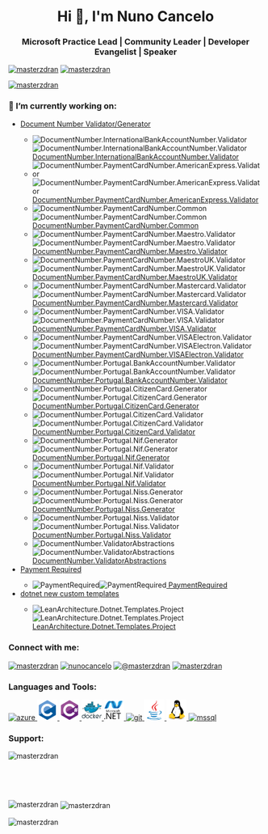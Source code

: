 <h1 align="center">Hi 👋, I'm Nuno Cancelo</h1>
<h3 align="center">Microsoft Practice Lead | Community Leader | Developer Evangelist | Speaker</h3>

<p align="left"> 
 
<a href="https://twitter.com/masterzdran" target="blank"><img src="https://img.shields.io/twitter/follow/masterzdran?logo=twitter&style=for-the-badge" alt="masterzdran" /></a> 
<a href="https://github.com/masterzdran" target="blank"><img src="https://img.shields.io/github/followers/masterzdran?logo=github&style=for-the-badge" alt="masterzdran" /></a> 
</p>

<p align="left"> <a href="https://github.com/ryo-ma/github-profile-trophy"><img src="https://github-profile-trophy.vercel.app/?username=masterzdran" alt="masterzdran" /></a> </p>

<h3> 🔭 I’m currently working on:</h3>
<ul>
<li><a href="https://github.com/masterzdran/document-number-validator">Document Number Validator/Generator</a></li>
<ul>
    <li><img src="https://img.shields.io/nuget/v/DocumentNumber.InternationalBankAccountNumber.Validator" alt="DocumentNumber.InternationalBankAccountNumber.Validator"/><img src="https://img.shields.io/nuget/dt/DocumentNumber.InternationalBankAccountNumber.Validator" alt="DocumentNumber.InternationalBankAccountNumber.Validator"/><a href="https://www.nuget.org/packages/DocumentNumber.InternationalBankAccountNumber.Validator/" target="blank"> DocumentNumber.InternationalBankAccountNumber.Validator</a></li>
    <li><img src="https://img.shields.io/nuget/v/DocumentNumber.PaymentCardNumber.AmericanExpress.Validator" alt="DocumentNumber.PaymentCardNumber.AmericanExpress.Validator"/><img src="https://img.shields.io/nuget/dt/DocumentNumber.PaymentCardNumber.AmericanExpress.Validator" alt="DocumentNumber.PaymentCardNumber.AmericanExpress.Validator"/><a href="https://www.nuget.org/packagesDocumentNumber.PaymentCardNumber.AmericanExpress.Validator/" target="blank"> DocumentNumber.PaymentCardNumber.AmericanExpress.Validator</a></li>
    <li><img src="https://img.shields.io/nuget/v/DocumentNumber.PaymentCardNumber.Common" alt="DocumentNumber.PaymentCardNumber.Common"/><img src="https://img.shields.io/nuget/dt/DocumentNumber.PaymentCardNumber.Common" alt="DocumentNumber.PaymentCardNumber.Common"/><a href="https://www.nuget.org/packages/DocumentNumber.PaymentCardNumber.Common/" target="blank"> DocumentNumber.PaymentCardNumber.Common</a></li>
    <li><img src="https://img.shields.io/nuget/v/DocumentNumber.PaymentCardNumber.Maestro.Validator" alt="DocumentNumber.PaymentCardNumber.Maestro.Validator"/><img src="https://img.shields.io/nuget/dt/DocumentNumber.PaymentCardNumber.Maestro.Validator" alt="DocumentNumber.PaymentCardNumber.Maestro.Validator"/><a href="https://www.nuget.org/packages/DocumentNumber.PaymentCardNumber.Maestro.Validator/" target="blank"> DocumentNumber.PaymentCardNumber.Maestro.Validator</a></li>
    <li><img src="https://img.shields.io/nuget/v/DocumentNumber.PaymentCardNumber.MaestroUK.Validator" alt="DocumentNumber.PaymentCardNumber.MaestroUK.Validator"/><img src="https://img.shields.io/nuget/dt/DocumentNumber.PaymentCardNumber.MaestroUK.Validator" alt="DocumentNumber.PaymentCardNumber.MaestroUK.Validator"/><a href="https://www.nuget.org/packages/DocumentNumber.PaymentCardNumber.MaestroUK.Validator/" target="blank"> DocumentNumber.PaymentCardNumber.MaestroUK.Validator</a></li>
    <li><img src="https://img.shields.io/nuget/v/DocumentNumber.PaymentCardNumber.Mastercard.Validator" alt="DocumentNumber.PaymentCardNumber.Mastercard.Validator"/><img src="https://img.shields.io/nuget/dt/DocumentNumber.PaymentCardNumber.Mastercard.Validator" alt="DocumentNumber.PaymentCardNumber.Mastercard.Validator"/><a href="https://www.nuget.org/packages/DocumentNumber.PaymentCardNumber.Mastercard.Validator/" target="blank"> DocumentNumber.PaymentCardNumber.Mastercard.Validator</a></li>
    <li><img src="https://img.shields.io/nuget/v/DocumentNumber.PaymentCardNumber.VISA.Validator" alt="DocumentNumber.PaymentCardNumber.VISA.Validator"/><img src="https://img.shields.io/nuget/dt/DocumentNumber.PaymentCardNumber.VISA.Validator" alt="DocumentNumber.PaymentCardNumber.VISA.Validator"/><a href="https://www.nuget.org/packages/DocumentNumber.PaymentCardNumber.VISA.Validator/" target="blank"> DocumentNumber.PaymentCardNumber.VISA.Validator</a></li>
    <li><img src="https://img.shields.io/nuget/v/DocumentNumber.PaymentCardNumber.VISAElectron.Validator" alt="DocumentNumber.PaymentCardNumber.VISAElectron.Validator"/><img src="https://img.shields.io/nuget/dt/DocumentNumber.PaymentCardNumber.VISAElectron.Validator" alt="DocumentNumber.PaymentCardNumber.VISAElectron.Validator"/><a href="https://www.nuget.org/packages/DocumentNumber.PaymentCardNumber.VISAElectron.Validator/" target="blank"> DocumentNumber.PaymentCardNumber.VISAElectron.Validator</a></li>
    <li><img src="https://img.shields.io/nuget/v/DocumentNumber.Portugal.BankAccountNumber.Validator" alt="DocumentNumber.Portugal.BankAccountNumber.Validator"/><img src="https://img.shields.io/nuget/dt/DocumentNumber.Portugal.BankAccountNumber.Validator" alt="DocumentNumber.Portugal.BankAccountNumber.Validator"/><a href="https://www.nuget.org/packages/DocumentNumber.Portugal.BankAccountNumber.Validator/" target="blank"> DocumentNumber.Portugal.BankAccountNumber.Validator</a></li>
    <li><img src="https://img.shields.io/nuget/v/DocumentNumber.Portugal.CitizenCard.Generator" alt="DocumentNumber.Portugal.CitizenCard.Generator"/><img src="https://img.shields.io/nuget/dt/DocumentNumber.Portugal.CitizenCard.Generator" alt="DocumentNumber.Portugal.CitizenCard.Generator"/><a href="https://www.nuget.org/packages/DocumentNumber.Portugal.CitizenCard.Generator/" target="blank"> DocumentNumber.Portugal.CitizenCard.Generator</a></li>
    <li><img src="https://img.shields.io/nuget/v/DocumentNumber.Portugal.CitizenCard.Validator" alt="DocumentNumber.Portugal.CitizenCard.Validator"/><img src="https://img.shields.io/nuget/dt/DocumentNumber.Portugal.CitizenCard.Validator" alt="DocumentNumber.Portugal.CitizenCard.Validator"/><a href="https://www.nuget.org/packages/DocumentNumber.Portugal.CitizenCard.Validator/" target="blank"> DocumentNumber.Portugal.CitizenCard.Validator</a></li>
    <li><img src="https://img.shields.io/nuget/v/DocumentNumber.Portugal.Nif.Generator" alt="DocumentNumber.Portugal.Nif.Generator"/><img src="https://img.shields.io/nuget/dt/DocumentNumber.Portugal.Nif.Generator" alt="DocumentNumber.Portugal.Nif.Generator"/><a href="https://www.nuget.org/packages/DocumentNumber.Portugal.Nif.Generator/" target="blank"> DocumentNumber.Portugal.Nif.Generator</a></li>
    <li><img src="https://img.shields.io/nuget/v/DocumentNumber.Portugal.Nif.Validator" alt="DocumentNumber.Portugal.Nif.Validator"/><img src="https://img.shields.io/nuget/dt/DocumentNumber.Portugal.Nif.Validator" alt="DocumentNumber.Portugal.Nif.Validator"/><a href="https://www.nuget.org/packages/DocumentNumber.Portugal.Nif.Validator/" target="blank"> DocumentNumber.Portugal.Nif.Validator</a></li>
    <li><img src="https://img.shields.io/nuget/v/DocumentNumber.Portugal.Niss.Generator" alt="DocumentNumber.Portugal.Niss.Generator"/><img src="https://img.shields.io/nuget/dt/DocumentNumber.Portugal.Niss.Generator" alt="DocumentNumber.Portugal.Niss.Generator"/><a href="https://www.nuget.org/packages/DocumentNumber.Portugal.Niss.Generator/" target="blank"> DocumentNumber.Portugal.Niss.Generator</a></li>
    <li><img src="https://img.shields.io/nuget/v/DocumentNumber.Portugal.Niss.Validator" alt="DocumentNumber.Portugal.Niss.Validator"/><img src="https://img.shields.io/nuget/dt/DocumentNumber.Portugal.Niss.Validator" alt="DocumentNumber.Portugal.Niss.Validator"/><a href="https://www.nuget.org/packages/DocumentNumber.Portugal.Niss.Validator/" target="blank"> DocumentNumber.Portugal.Niss.Validator</a></li>
    <li><img src="https://img.shields.io/nuget/v/DocumentNumber.ValidatorAbstractions" alt="DocumentNumber.ValidatorAbstractions"/><img src="https://img.shields.io/nuget/dt/DocumentNumber.ValidatorAbstractions" alt="DocumentNumber.ValidatorAbstractions"/><a href="https://www.nuget.org/packages/DocumentNumber.ValidatorAbstractions/" target="blank"> DocumentNumber.ValidatorAbstractions</a></li>
    
</ul>
<li><a href="https://github.com/masterzdran/payment-required">Payment Required</a></li>
<ul>
    <li><img src="https://img.shields.io/nuget/v/PaymentRequired" alt="PaymentRequired"/><img src="https://img.shields.io/nuget/dt/PaymentRequired" alt="PaymentRequired"/><a href="https://www.nuget.org/packages/PaymentRequired/" target="blank"> PaymentRequired</a></li>
</ul>
<li><a href="https://github.com/masterzdran/dotnet-new-custom-templates">dotnet new custom templates</a></li>
<ul>
<li><img src="https://img.shields.io/nuget/v/LeanArchitecture.Dotnet.Templates.Project" alt="LeanArchitecture.Dotnet.Templates.Project"/><img src="https://img.shields.io/nuget/dt/LeanArchitecture.Dotnet.Templates.Project" alt="LeanArchitecture.Dotnet.Templates.Project"/><a href="https://www.nuget.org/packages/LeanArchitecture.Dotnet.Templates.Project/" target="blank"> LeanArchitecture.Dotnet.Templates.Project</a></li>

    
</ul>
</ul>




<h3 align="left">Connect with me:</h3>
<p align="left">
<a href="https://twitter.com/masterzdran" target="blank"><img align="center" src="https://raw.githubusercontent.com/rahuldkjain/github-profile-readme-generator/master/src/images/icons/Social/twitter.svg" alt="masterzdran" height="30" width="40" /></a>
<a href="https://linkedin.com/in/nunocancelo" target="blank"><img align="center" src="https://raw.githubusercontent.com/rahuldkjain/github-profile-readme-generator/master/src/images/icons/Social/linked-in-alt.svg" alt="nunocancelo" height="30" width="40" /></a>
<a href="https://medium.com/@masterzdran" target="blank"><img align="center" src="https://raw.githubusercontent.com/rahuldkjain/github-profile-readme-generator/master/src/images/icons/Social/medium.svg" alt="@masterzdran" height="30" width="40" /></a>
<a href="https://www.hackerrank.com/masterzdran" target="blank"><img align="center" src="https://raw.githubusercontent.com/rahuldkjain/github-profile-readme-generator/master/src/images/icons/Social/hackerrank.svg" alt="masterzdran" height="30" width="40" /></a>
</p>

<h3 align="left">Languages and Tools:</h3>
<p align="left"> <a href="https://azure.microsoft.com/en-in/" target="_blank" rel="noreferrer"> <img src="https://www.vectorlogo.zone/logos/microsoft_azure/microsoft_azure-icon.svg" alt="azure" width="40" height="40"/> </a> <a href="https://www.cprogramming.com/" target="_blank" rel="noreferrer"> <img src="https://raw.githubusercontent.com/devicons/devicon/master/icons/c/c-original.svg" alt="c" width="40" height="40"/> </a> <a href="https://www.w3schools.com/cs/" target="_blank" rel="noreferrer"> <img src="https://raw.githubusercontent.com/devicons/devicon/master/icons/csharp/csharp-original.svg" alt="csharp" width="40" height="40"/> </a> <a href="https://www.docker.com/" target="_blank" rel="noreferrer"> <img src="https://raw.githubusercontent.com/devicons/devicon/master/icons/docker/docker-original-wordmark.svg" alt="docker" width="40" height="40"/> </a> <a href="https://dotnet.microsoft.com/" target="_blank" rel="noreferrer"> <img src="https://raw.githubusercontent.com/devicons/devicon/master/icons/dot-net/dot-net-original-wordmark.svg" alt="dotnet" width="40" height="40"/> </a> <a href="https://git-scm.com/" target="_blank" rel="noreferrer"> <img src="https://www.vectorlogo.zone/logos/git-scm/git-scm-icon.svg" alt="git" width="40" height="40"/> </a> <a href="https://www.java.com" target="_blank" rel="noreferrer"> <img src="https://raw.githubusercontent.com/devicons/devicon/master/icons/java/java-original.svg" alt="java" width="40" height="40"/> </a> <a href="https://www.linux.org/" target="_blank" rel="noreferrer"> <img src="https://raw.githubusercontent.com/devicons/devicon/master/icons/linux/linux-original.svg" alt="linux" width="40" height="40"/> </a> <a href="https://www.microsoft.com/en-us/sql-server" target="_blank" rel="noreferrer"> <img src="https://www.svgrepo.com/show/303229/microsoft-sql-server-logo.svg" alt="mssql" width="40" height="40"/> </a> </p>

<h3 align="left">Support:</h3>
<p><a href="https://www.buymeacoffee.com/masterzdran"> <img align="left" src="https://cdn.buymeacoffee.com/buttons/v2/default-yellow.png" height="50" width="210" alt="masterzdran" /></a></p><br><br>

<br><br>
<p><img align="left" src="https://github-readme-stats.vercel.app/api/top-langs?username=masterzdran&show_icons=true&locale=en&layout=compact" alt="masterzdran" /></p>

<p>&nbsp;<img align="center" src="https://github-readme-stats.vercel.app/api?username=masterzdran&show_icons=true&locale=en" alt="masterzdran" /></p>

<p><img align="center" src="https://github-readme-streak-stats.herokuapp.com/?user=masterzdran&" alt="masterzdran" /></p>

